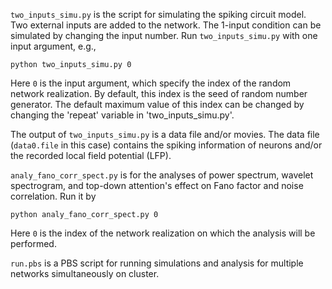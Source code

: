 `two_inputs_simu.py` is the script for simulating the spiking circuit model.
Two external inputs are added to the network. The 1-input condition can be simulated by changing the input number.
Run `two_inputs_simu.py` with one input argument, e.g.,

```
python two_inputs_simu.py 0
```

Here `0` is the input argument, which specify the index of the random network realization.
By default, this index is the seed of random number generator.
The default maximum value of this index can be changed by changing the 'repeat' variable in 'two_inputs_simu.py'.

The output of `two_inputs_simu.py` is a data file and/or movies.
The data file (`data0.file` in this case) contains the spiking information of neurons and/or the recorded local field potential (LFP).

`analy_fano_corr_spect.py` is for the analyses of power spectrum, wavelet spectrogram, and top-down attention's effect on Fano factor and noise correlation.
Run it by
```
python analy_fano_corr_spect.py 0
```
Here `0` is the index of the network realization on which the analysis will be performed.

`run.pbs` is a PBS script for running simulations and analysis for multiple networks simultaneously on cluster.

